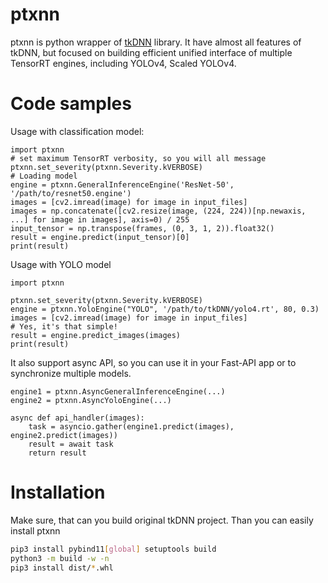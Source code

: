 # ptxnn
ptxnn is python wrapper of [tkDNN](https://github.com/ceccocats/tkDNN) library. It have almost all features of tkDNN, but focused on building efficient unified interface of multiple TensorRT engines, including YOLOv4, Scaled YOLOv4.

# Code samples
Usage with classification model:
```python3
import ptxnn
# set maximum TensorRT verbosity, so you will all message
ptxnn.set_severity(ptxnn.Severity.kVERBOSE)
# Loading model
engine = ptxnn.GeneralInferenceEngine('ResNet-50', '/path/to/resnet50.engine')
images = [cv2.imread(image) for image in input_files]
images = np.concatenate([cv2.resize(image, (224, 224))[np.newaxis, ...] for image in images], axis=0) / 255
input_tensor = np.transpose(frames, (0, 3, 1, 2)).float32()
result = engine.predict(input_tensor)[0]
print(result)
```

Usage with YOLO model
```python3
import ptxnn

ptxnn.set_severity(ptxnn.Severity.kVERBOSE)
engine = ptxnn.YoloEngine("YOLO", '/path/to/tkDNN/yolo4.rt', 80, 0.3)
images = [cv2.imread(image) for image in input_files]
# Yes, it's that simple!
result = engine.predict_images(images)
print(result)
```

It also support async API, so you can use it in your Fast-API app or to synchronize multiple models.
```python3
engine1 = ptxnn.AsyncGeneralInferenceEngine(...)
engine2 = ptxnn.AsyncYoloEngine(...)

async def api_handler(images):
    task = asyncio.gather(engine1.predict(images), engine2.predict(images))
    result = await task
    return result
```

# Installation
Make sure, that can you build original tkDNN project. Than you can easily install ptxnn
```bash
pip3 install pybind11[global] setuptools build
python3 -m build -w -n
pip3 install dist/*.whl
```